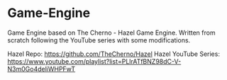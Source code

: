 # Game-Engine
Game Engine based on The Cherno - Hazel Game Engine.
Written from scratch following the YouTube series with some modifications.

Hazel Repo: https://github.com/TheCherno/Hazel
Hazel YouTube Series: https://www.youtube.com/playlist?list=PLlrATfBNZ98dC-V-N3m0Go4deliWHPFwT
